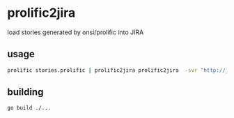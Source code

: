 # prolific2jira
load stories generated by onsi/prolific into JIRA
## usage
```bash
prolific stories.prolific | prolific2jira prolific2jira  -svr "http://jira.example.net" -user "user" -pass "NotAPassword1" -prj "PROJ"
```
## building
```bash
go build ./...
```
